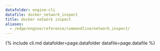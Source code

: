 ```yaml
---
datafolder: engine-cli
datafile: docker_network_inspect
title: docker network inspect
aliases:
  - /edge/engine/reference/commandline/network_inspect/
---
```

<!--
This page is automatically generated from Docker's source code. If you want to
suggest a change to the text that appears here, open a ticket or pull request
in the source repository on GitHub:

https://github.com/docker/cli
-->
{% include cli.md datafolder=page.datafolder datafile=page.datafile %}
